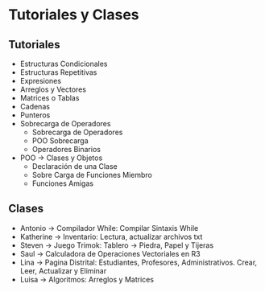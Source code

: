
# Tutoriales y Clases

## Tutoriales

* Estructuras Condicionales
* Estructuras Repetitivas
* Expresiones
* Arreglos y Vectores
* Matrices o Tablas
* Cadenas
* Punteros
* Sobrecarga de Operadores
  * Sobrecarga de Operadores
  * POO Sobrecarga
  * Operadores Binarios
* POO -> Clases y Objetos
  * Declaración de una Clase
  * Sobre Carga de Funciones Miembro
  * Funciones Amigas



## Clases

* Antonio -> Compilador While: Compilar Sintaxis While
* Katherine -> Inventario: Lectura, actualizar archivos txt
* Steven -> Juego Trimok: Tablero -> Piedra, Papel y Tijeras
* Saul -> Calculadora de Operaciones Vectoriales en R3
* Lina -> Pagina Distrital: Estudiantes, Profesores, Administrativos. Crear, Leer, Actualizar y Eliminar
* Luisa -> Algoritmos: Arreglos y Matrices
